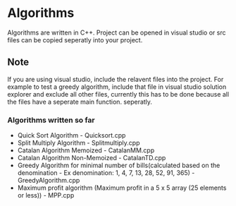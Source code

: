 # Algorithms

Algorithms are written in C++.
Project can be opened in visual studio or src files can be copied seperatly into your project.

## Note
If you are using visual studio, include the relavent files into the project. 
For example to test a greedy algorithm, include that file in visual studio solution explorer and exclude all other files, currently this has to be done because all the files have a seperate main function. seperatly.

### Algorithms written so far
- Quick Sort Algorithm - Quicksort.cpp
- Split Multiply Algorithm - Splitmultiply.cpp
- Catalan Algorithm Memoized - CatalanMM.cpp
- Catalan Algorithm Non-Memoized - CatalanTD.cpp
- Greedy Algorithm for minimal number of bills(calculated based on the denomination - Ex denomination: 1, 4, 7, 13, 28, 52, 91, 365) - GreedyAlgorithm.cpp
- Maximum profit algorithm (Maximum profit in a 5 x 5 array (25 elements or less)) - MPP.cpp
